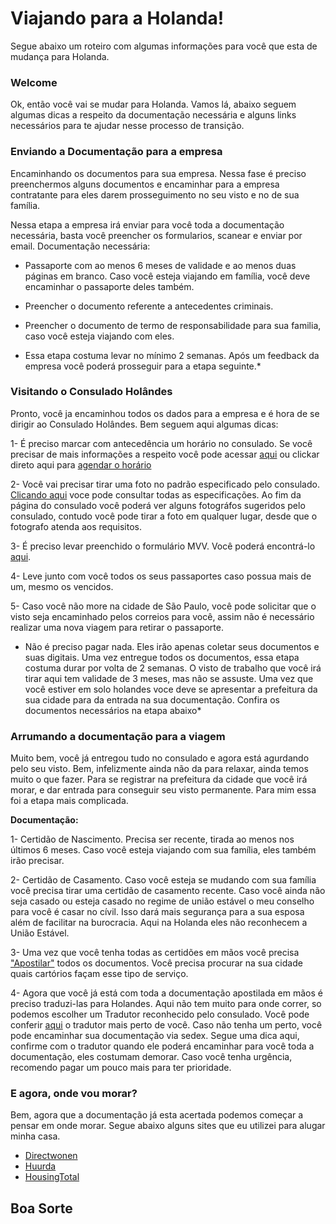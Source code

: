 # Viajando para a Holanda!
Segue abaixo um roteiro com algumas informações para você que esta de mudança para Holanda.

### Welcome
Ok, então você vai se mudar para Holanda. Vamos lá, abaixo seguem algumas dicas a respeito da documentação necessária e alguns links necessários para te ajudar nesse processo de transição.

### Enviando a Documentação para a empresa
Encaminhando os documentos para sua empresa. Nessa fase é preciso preenchermos alguns documentos e encaminhar para a empresa contratante para eles darem prosseguimento no seu visto e no de sua família.

Nessa etapa a empresa irá enviar para você toda a documentação necessária, basta você preencher os formularios, scanear e enviar por email.
Documentação necessária:
* Passaporte com ao menos 6 meses de validade e ao menos duas páginas em branco. Caso você esteja viajando em família, você deve encaminhar o passaporte deles também.
* Preencher o documento referente a antecedentes criminais.
* Preencher o documento de termo de responsabilidade para sua familia, caso você esteja viajando com eles.

* Essa etapa costuma levar no mínimo 2 semanas. Após um feedback da empresa você poderá prosseguir para a etapa seguinte.*

### Visitando o Consulado Holândes
Pronto, você ja encaminhou todos os dados para a empresa e é hora de se dirigir ao Consulado Holândes. Bem seguem aqui algumas dicas:


1- É preciso marcar com antecedência um horário no consulado. Se você precisar de mais informações a respeito você pode acessar [aqui](http://saopaulo.nlconsulado.org/servicos/visto-passaporte-e-outros-servicos-consulares/agendar-um-horario.html) ou clickar direto aqui para [agendar o horário](https://www.vfsvisaonline.com/Netherlands-Global-Online-Appointment_Zone3/AppScheduling/AppWelcome.aspx?P=HWGBNAjqHwVt5/GJoRs9WQnVEJS5Y8fVWPrimCCwlDM=)

2- Você vai precisar tirar uma foto no padrão especificado pelo consulado. [Clicando aqui](http://saopaulo.nlconsulado.org/servicos/visto-passaporte-e-outros-servicos-consulares/exigencias-para-foto-de-passaporte.html) voce pode consultar todas as especificações. Ao fim da página do consulado você poderá ver alguns fotográfos sugeridos pelo consulado, contudo você pode tirar a foto em qualquer lugar, desde que o fotografo atenda aos requisitos.

3- É preciso levar preenchido o formulário MVV. Você poderá encontrá-lo [aqui](https://www.government.nl/documents/forms/2015/07/30/mvv-issue-form).

4- Leve junto com você todos os seus passaportes caso possua mais de um, mesmo os vencidos.

5- Caso você não more na cidade de São Paulo, você pode solicitar que o visto seja encaminhado pelos correios para você, assim não é necessário realizar uma nova viagem para retirar o passaporte.

* Não é preciso pagar nada. Eles irão apenas coletar seus documentos e suas digitais. Uma vez entregue todos os documentos, essa etapa costuma durar por volta de 2 semanas. O visto de trabalho que você irá tirar aqui tem validade de 3 meses, mas não se assuste. Uma vez que você estiver em solo holandes voce deve se apresentar a prefeitura da sua cidade para da entrada na sua documentação. Confira os documentos necessários na etapa abaixo*


### Arrumando a documentação para a viagem

Muito bem, você já entregou tudo no consulado e agora está agurdando pelo seu visto. Bem, infelizmente ainda não da para relaxar, ainda temos muito o que fazer. Para se registrar na prefeitura da cidade que você irá morar, e dar entrada para conseguir seu visto permanente. Para mim essa foi a etapa mais complicada.

**Documentação:**

1- Certidão de Nascimento. Precisa ser recente, tirada ao menos nos últimos 6 meses. Caso você esteja viajando com sua família, eles também irão precisar.

2- Certidão de Casamento. Caso você esteja se mudando com sua família você precisa tirar uma certidão de casamento recente. Caso você ainda não seja casado ou esteja casado no regime de união estável o meu conselho para você é casar no cívil. Isso dará mais segurança para a sua esposa além de facilitar na burocracia. Aqui na Holanda eles não reconhecem a União Estável.

3- Uma vez que você tenha todas as certidões em mãos você precisa ["Apostilar"](http://www.cnj.jus.br/poder-judiciario/relacoes-internacionais/convencao-da-apostila-da-haia) todos os documentos. Você precisa procurar na sua cidade quais cartórios façam esse tipo de serviço.

4- Agora que você já está com toda a documentação apostilada em mãos é preciso traduzi-las para Holandes. Aqui não tem muito para onde correr, so podemos escolher um Tradutor reconhecido pelo consulado. Você pode conferir [aqui](http://saopaulo.nlconsulado.org/servicos/visto-passaporte-e-outros-servicos-consulares/tradutores-juramentados/tradutor-juramentado-reconhecido-no-brasil.html) o tradutor mais perto de você. Caso não tenha um perto, você pode encaminhar sua documentação via sedex. Segue uma dica aqui, confirme com o tradutor quando ele poderá encaminhar para você toda a documentação, eles costumam demorar. Caso você tenha urgência, recomendo pagar um pouco mais para ter prioridade.

### E agora, onde vou morar?
Bem, agora que a documentação já esta acertada podemos começar a pensar em onde morar. Segue abaixo alguns sites que eu utilizei para alugar minha casa.

* [Directwonen](https://directwonen.nl/en)
* [Huurda](http://www.huurda.com/)
* [HousingTotal](http://www.housingtotaal.nl/en)


## **Boa Sorte**
